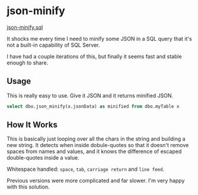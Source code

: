 # json-minify

[json-minify.sql](json-minify.sql)

It shocks me every time I need to minify some JSON in a SQL query that it's not a built-in capability of SQL Server.

I have had a couple iterations of this, but finally it seems fast and stable enough to share.

## Usage

This is really easy to use. Give it JSON and it returns minified JSON. 

```SQL
select dbo.json_minify(x.jsonData) as minified from dbo.myTable x
```

## How It Works

This is basically just looping over all the chars in the string and building a new string. It detects when inside dobule-quotes so that it doesn't remove spaces from names and values, and it knows the difference of escaped double-quotes inside a value.

Whitespace handled: `space`, `tab`, `carriage return` and `line feed`.

Previous versions were more complicated and far slower. I'm very happy with this solution.
